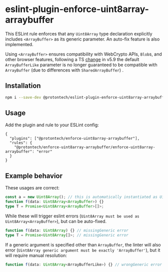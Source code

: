 # eslint-plugin-enforce-uint8array-arraybuffer

This ESLint rule enforces that any `Uint8Array` type declaration explicitly includes `<ArrayBuffer>` as its generic parameter.
An auto-fix feature is also implemented.

Using `<ArrayBuffer>` ensures compatibility with WebCrypto APIs, `Blob`s, and other browser features, following a TS [change](https://github.com/microsoft/TypeScript/pull/59417) in v5.9 the default `ArrayBufferLike` parameter is no longer guaranteed to be compatible with `ArrayBuffer` (due to differences with `SharedArrayBuffer`) .

## Installation

```sh
npm i --save-dev @protontech/eslint-plugin-enforce-uint8array-arraybuffer
```

## Usage

Add the plugin and rule to your ESLint config:

```jsonc
{
  "plugins": ["@protontech/enforce-uint8array-arraybuffer"],
  "rules": {
    "@protontech/enforce-uint8array-arraybuffer/enforce-uint8array-arraybuffer": "error"
  }
}
```

## Example behavior

These usages are correct:

```ts
const a = new Uint8Array(); // this is automatically instantiated as Uint8Array<ArrayBuffer>
function f(data: Uint8Array<ArrayBuffer>) {}
type T = Promise<Uint8Array<ArrayBuffer>[]>;
```

While these will trigger eslint errors (`Uint8Array must be used as Uint8Array<ArrayBuffer>`), but can be auto-fixed.

```ts
function f(data: Uint8Array) {} // missingGeneric error
type T = Promise<Uint8Array[]>; // missingGeneric error
```

If a generic argument is specified other than `ArrayBuffer`, the linter will also error (`Uint8Array generic argument must be exactly 'ArrayBuffer'`), but it will require manual resolution:

```ts
function f(data: Uint8Array<ArrayBufferLike>) {} // wrongGeneric error
```